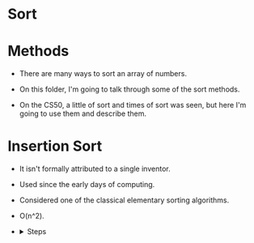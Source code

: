 # Sort

# Methods 

- There are many ways to sort an array of numbers.

- On this folder, I'm going to talk through some of the sort methods.

- On the CS50, a little of sort and times of sort was seen, but here I'm going to
use them and describe them.

# Insertion Sort

- It isn't formally attributed to a single inventor.

- Used since the early days of computing.

- Considered one of the classical elementary sorting algorithms.

- O(n^2).

- <details>
  <summary>Steps</summary>

    1.- Starts with the first element.

    2.- Finds the smallest element in the unsorted position.

    3.- Swap it with the current element.
    
    4.- Move to the next position and repeat until the array is sorted.
  </details>